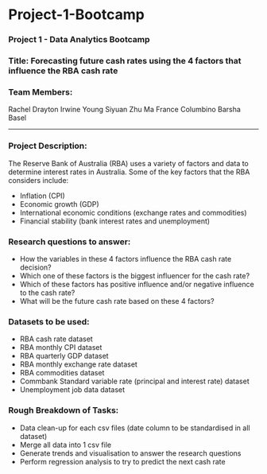 # Project-1-Bootcamp

### Project 1 - Data Analytics Bootcamp

### Title: Forecasting future cash rates using the 4 factors that influence the RBA cash rate

### Team Members:
Rachel Drayton
Irwine Young
Siyuan Zhu
Ma France Columbino
Barsha Basel

---
### Project Description:

The Reserve Bank of Australia (RBA) uses a variety of factors and data to determine interest rates in Australia. Some of the key factors that the RBA considers include:
+	Inflation (CPI) 
+	Economic growth (GDP) 
+	International economic conditions (exchange rates and commodities)
+	Financial stability (bank interest rates and unemployment)


### Research questions to answer:

+	How the variables in these 4 factors influence the RBA cash rate decision?
+	Which one of these factors is the biggest influencer for the cash rate? 
+	Which of these factors has positive influence and/or negative influence to the cash rate?
+	What will be the future cash rate based on these 4 factors?

### Datasets to be used:

+	RBA cash rate dataset
+	RBA monthly CPI dataset
+	RBA quarterly GDP dataset
+	RBA monthly exchange rate dataset
+	RBA commodities dataset
+	Commbank Standard variable rate (principal and interest rate) dataset
+	Unemployment job data dataset

### Rough Breakdown of Tasks:
+	Data clean-up for each csv files (date column to be standardised in all dataset)
+	Merge all data into 1 csv file
+	Generate trends and visualisation to answer the research questions
+	Perform regression analysis to try to predict the next cash rate
